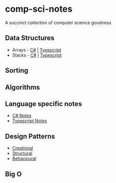 # comp-sci-notes
A succinct collection of computer science goodness

## Data Structures
* Arrays - [C#](./c%23/data-structures/arrays/cs_arrays.md) | [Typescript](./typescript/data-structures/arrays/ts_arrays.md)
* Stacks - [C#](./c%23/data-structures/stacks/cs_stacks.md) | [Typescript](./typescript/data-structures/stacks/ts_stacks.md)

## Sorting

## Algorithms
## Language specific notes
* [C# Notes](/c%23/README.md)
* [Typescript Notes](/typescript/README.md)


## Design Patterns
* [Creational](/design-patterns/creational/README.md)
* [Structural](/design-patterns/structural/README.md)
* [Behavioural](/design-patterns/behavioural/README.md)

## Big O
